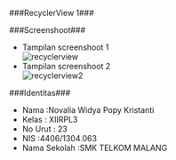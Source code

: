 ###RecyclerView 1###

###Screenshoot###

* Tampilan screenshoot 1<br>
![recyclerview](https://cloud.githubusercontent.com/assets/22153524/19952722/244b599a-a19a-11e6-83df-c29c3f80baa4.PNG)
* Tampilan screenshoot 2<br>
![recyclerview2](https://cloud.githubusercontent.com/assets/22153524/19952721/24194f72-a19a-11e6-80ae-1a1039299a4f.PNG)

###Identitas###

* Nama :Novalia Widya Popy Kristanti
* Kelas : XIIRPL3
* No Urut : 23
* NIS :4406/1304.063
* Nama Sekolah :SMK TELKOM MALANG

